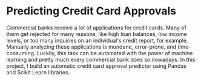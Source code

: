 # Predicting Credit Card Approvals
Commercial banks receive a lot of applications for credit cards. 
Many of them get rejected for many reasons, like high loan balances, low income levels, or too many inquiries on an individual's credit report, for example. 
Manually analyzing these applications is mundane, error-prone, and time-consuming. 
Luckily, this task can be automated with the power of machine learning and pretty much every commercial bank does so nowadays. 
In this project, I build an automatic credit card approval predictor using Pandas and Scikit Learn libraries.

